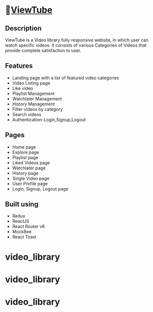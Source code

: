 #  🔗[ViewTube](https://viewtube-video-library.netlify.app)

## Description
ViewTube is a Video library fully responsive website, in which user can watch specific videos. It consists of various Categories of Videos that provide complete satisfaction to user.

## Features

- Landing page with a list of featured video categories
- Video Listing page
- Like video
- Playlist Management
- Watchlater Management
- History Management
- Filter videos by category
- Search videos
- Authentication-Login,Signup,Logout

## Pages

- Home page
- Explore page
- Playlist page
- Liked Videos page
- Watchlater page
- History page
- Single Video page
- User Profile page
- Login, Signup, Logout page

## Built using

- Redux
- ReactJS
- React Router v6
- MockBee
- React Toast
# video_library
# video_library
# video_library
